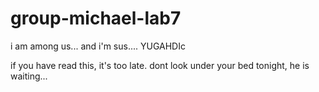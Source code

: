 # group-michael-lab7
i am among us... and i'm sus.... YUGAHDIc

if you have read this, it's too late. dont look under your bed tonight, he is waiting...
